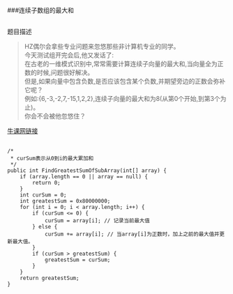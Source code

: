 ###连续子数组的最大和
##
题目描述  
>HZ偶尔会拿些专业问题来忽悠那些非计算机专业的同学。  
>今天测试组开完会后,他又发话了:  
>在古老的一维模式识别中,常常需要计算连续子向量的最大和,当向量全为正数的时候,问题很好解决。  
>但是,如果向量中包含负数,是否应该包含某个负数,并期望旁边的正数会弥补它呢？  
>例如:{6,-3,-2,7,-15,1,2,2},连续子向量的最大和为8(从第0个开始,到第3个为止)。  
>你会不会被他忽悠住？        

[牛课网链接](http://www.nowcoder.com/practice/459bd355da1549fa8a49e350bf3df484?tpId=13&tqId=11183&rp=2&ru=/ta/coding-interviews&qru=/ta/coding-interviews/question-ranking) 

##  
```
/*
 * curSum表示从0到i的最大累加和
 */
public int FindGreatestSumOfSubArray(int[] array) {
	if (array.length == 0 || array == null) {
		return 0;
	}
	int curSum = 0;
	int greatestSum = 0x80000000;
	for (int i = 0; i < array.length; i++) {
		if (curSum <= 0) {
			curSum = array[i]; // 记录当前最大值
		} else {
			curSum += array[i]; // 当array[i]为正数时，加上之前的最大值并更新最大值。
		}
		if (curSum > greatestSum) {
			greatestSum = curSum;
		}
	}
	return greatestSum;
}
```
